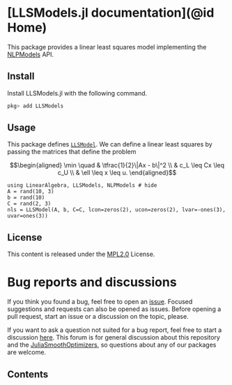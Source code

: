 # [LLSModels.jl documentation](@id Home)

This package provides a linear least squares model implementing the [NLPModels](https://github.com/JuliaSmoothOptimizers/NLPModels.jl) API.

## Install

Install LLSModels.jl with the following command.
```julia
pkg> add LLSModels
```

## Usage

This package defines [`LLSModel`](@ref).
We can define a linear least squares by passing the matrices that define the problem
```math
\begin{aligned}
\min \quad & \tfrac{1}{2}\|Ax - b\|^2 \\
& c_L  \leq Cx \leq c_U \\
& \ell \leq  x \leq u.
\end{aligned}
```
```@example nls
using LinearAlgebra, LLSModels, NLPModels # hide
A = rand(10, 3)
b = rand(10)
C = rand(2, 3)
nls = LLSModel(A, b, C=C, lcon=zeros(2), ucon=zeros(2), lvar=-ones(3), uvar=ones(3))
```

## License

This content is released under the [MPL2.0](https://www.mozilla.org/en-US/MPL/2.0/) License.

# Bug reports and discussions

If you think you found a bug, feel free to open an [issue](https://github.com/JuliaSmoothOptimizers/LLSModels.jl/issues).
Focused suggestions and requests can also be opened as issues. Before opening a pull request, start an issue or a discussion on the topic, please.

If you want to ask a question not suited for a bug report, feel free to start a discussion [here](https://github.com/JuliaSmoothOptimizers/Organization/discussions). This forum is for general discussion about this repository and the [JuliaSmoothOptimizers](https://github.com/JuliaSmoothOptimizers), so questions about any of our packages are welcome.

## Contents

```@contents
```
